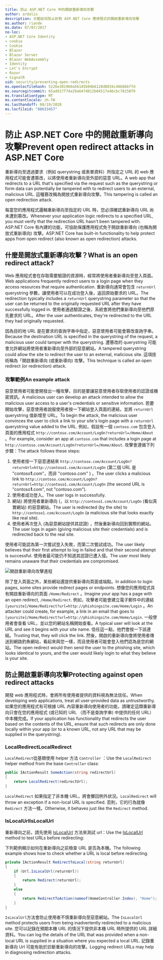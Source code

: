 ```yaml
---
title: 防止 ASP.NET Core 中的開啟重新導向攻擊
author: ardalis
description: 示範如何防止針對 ASP.NET Core 應用程式的開啟重新導向攻擊
ms.author: riande
ms.date: 07/07/2017
no-loc:
- ASP.NET Core Identity
- cookie
- Cookie
- Blazor
- Blazor Server
- Blazor WebAssembly
- Identity
- Let's Encrypt
- Razor
- SignalR
uid: security/preventing-open-redirects
ms.openlocfilehash: 5226e301960a56145b94b6128d0034c40b86bffd
ms.sourcegitcommit: 65add17f74a29a647d812b04517e46cbc78258f9
ms.translationtype: MT
ms.contentlocale: zh-TW
ms.lasthandoff: 08/19/2020
ms.locfileid: "88633457"
---
```

# <a name="prevent-open-redirect-attacks-in-aspnet-core"></a><span data-ttu-id="a652b-103">防止 ASP.NET Core 中的開啟重新導向攻擊</span><span class="sxs-lookup"><span data-stu-id="a652b-103">Prevent open redirect attacks in ASP.NET Core</span></span>

<span data-ttu-id="a652b-104">重新導向至透過要求（例如 querystring 或表單資料）所指定之 URL 的 web 應用程式可能會遭篡改，以將使用者重新導向至外部的惡意 URL。</span><span class="sxs-lookup"><span data-stu-id="a652b-104">A web app that redirects to a URL that's specified via the request such as the querystring or form data can potentially be tampered with to redirect users to an external, malicious URL.</span></span> <span data-ttu-id="a652b-105">這種篡改稱為開放式重新導向攻擊。</span><span class="sxs-lookup"><span data-stu-id="a652b-105">This tampering is called an open redirection attack.</span></span>

<span data-ttu-id="a652b-106">每當您的應用程式邏輯重新導向至指定的 URL 時，您必須確認重新導向 URL 尚未遭到篡改。</span><span class="sxs-lookup"><span data-stu-id="a652b-106">Whenever your application logic redirects to a specified URL, you must verify that the redirection URL hasn't been tampered with.</span></span> <span data-ttu-id="a652b-107">ASP.NET Core 有內建的功能，可協助保護應用程式免于開啟重新導向 (也稱為開放式重新導向) 攻擊。</span><span class="sxs-lookup"><span data-stu-id="a652b-107">ASP.NET Core has built-in functionality to help protect apps from open redirect (also known as open redirection) attacks.</span></span>

## <a name="what-is-an-open-redirect-attack"></a><span data-ttu-id="a652b-108">什麼是開放式重新導向攻擊？</span><span class="sxs-lookup"><span data-stu-id="a652b-108">What is an open redirect attack?</span></span>

<span data-ttu-id="a652b-109">Web 應用程式會在存取需要驗證的資源時，經常將使用者重新導向至登入頁面。</span><span class="sxs-lookup"><span data-stu-id="a652b-109">Web applications frequently redirect users to a login page when they access resources that require authentication.</span></span> <span data-ttu-id="a652b-110">重新導向通常會包含 `returnUrl` querystring 參數，讓使用者可以在成功登入後，返回原始要求的 URL。</span><span class="sxs-lookup"><span data-stu-id="a652b-110">The redirection typically includes a `returnUrl` querystring parameter so that the user can be returned to the originally requested URL after they have successfully logged in.</span></span> <span data-ttu-id="a652b-111">使用者通過驗證之後，系統會將他們重新導向至他們原先要求的 URL。</span><span class="sxs-lookup"><span data-stu-id="a652b-111">After the user authenticates, they're redirected to the URL they had originally requested.</span></span>

<span data-ttu-id="a652b-112">因為目的地 URL 是在要求的查詢字串中指定，惡意使用者可能會篡改查詢字串。</span><span class="sxs-lookup"><span data-stu-id="a652b-112">Because the destination URL is specified in the querystring of the request, a malicious user could tamper with the querystring.</span></span> <span data-ttu-id="a652b-113">遭篡改的 querystring 可能會允許網站將使用者重新導向至外部的惡意網站。</span><span class="sxs-lookup"><span data-stu-id="a652b-113">A tampered querystring could allow the site to redirect the user to an external, malicious site.</span></span> <span data-ttu-id="a652b-114">這項技術稱為「開啟重新導向 (或重新導向) 攻擊。</span><span class="sxs-lookup"><span data-stu-id="a652b-114">This technique is called an open redirect (or redirection) attack.</span></span>

### <a name="an-example-attack"></a><span data-ttu-id="a652b-115">攻擊範例</span><span class="sxs-lookup"><span data-stu-id="a652b-115">An example attack</span></span>

<span data-ttu-id="a652b-116">惡意使用者可能會開發出一種攻擊，目的是要讓惡意使用者存取使用者的認證或機密資訊。</span><span class="sxs-lookup"><span data-stu-id="a652b-116">A malicious user can develop an attack intended to allow the malicious user access to a user's credentials or sensitive information.</span></span> <span data-ttu-id="a652b-117">若要開始攻擊，惡意使用者說服使用者按一下網站登入頁面的連結，並將 `returnUrl` querystring 值新增至 URL。</span><span class="sxs-lookup"><span data-stu-id="a652b-117">To begin the attack, the malicious user convinces the user to click a link to your site's login page with a `returnUrl` querystring value added to the URL.</span></span> <span data-ttu-id="a652b-118">例如，假設有一個 `contoso.com` 包含登入頁面的應用程式 `http://contoso.com/Account/LogOn?returnUrl=/Home/About` 。</span><span class="sxs-lookup"><span data-stu-id="a652b-118">For example, consider an app at `contoso.com` that includes a login page at `http://contoso.com/Account/LogOn?returnUrl=/Home/About`.</span></span> <span data-ttu-id="a652b-119">攻擊會遵循下列步驟：</span><span class="sxs-lookup"><span data-stu-id="a652b-119">The attack follows these steps:</span></span>

1. <span data-ttu-id="a652b-120">使用者按一下惡意連結來 `http://contoso.com/Account/LogOn?returnUrl=http://contoso1.com/Account/LogOn` (第二個 URL 是 "contoso**1**.com"，而非 "contoso.com" ) 。</span><span class="sxs-lookup"><span data-stu-id="a652b-120">The user clicks a malicious link to `http://contoso.com/Account/LogOn?returnUrl=http://contoso1.com/Account/LogOn` (the second URL is "contoso**1**.com", not "contoso.com").</span></span>
2. <span data-ttu-id="a652b-121">使用者成功登入。</span><span class="sxs-lookup"><span data-stu-id="a652b-121">The user logs in successfully.</span></span>
3. <span data-ttu-id="a652b-122">網站) 將使用者重新導向 (，以 `http://contoso1.com/Account/LogOn` (看似真實網站) 的惡意網站。</span><span class="sxs-lookup"><span data-stu-id="a652b-122">The user is redirected (by the site) to `http://contoso1.com/Account/LogOn` (a malicious site that looks exactly like real site).</span></span>
4. <span data-ttu-id="a652b-123">使用者再次登入 (為惡意網站提供其認證) ，然後重新導向回到實際的網站。</span><span class="sxs-lookup"><span data-stu-id="a652b-123">The user logs in again (giving malicious site their credentials) and is redirected back to the real site.</span></span>

<span data-ttu-id="a652b-124">使用者可能認為第一次嘗試登入失敗，而第二次嘗試成功。</span><span class="sxs-lookup"><span data-stu-id="a652b-124">The user likely believes that their first attempt to log in failed and that their second attempt is successful.</span></span> <span data-ttu-id="a652b-125">使用者最可能仍不知道其認證已遭入侵。</span><span class="sxs-lookup"><span data-stu-id="a652b-125">The user most likely remains unaware that their credentials are compromised.</span></span>

![開啟重新導向攻擊進程](preventing-open-redirects/_static/open-redirection-attack-process.png)

<span data-ttu-id="a652b-127">除了登入頁面之外，某些網站還提供重新導向頁面或端點。</span><span class="sxs-lookup"><span data-stu-id="a652b-127">In addition to login pages, some sites provide redirect pages or endpoints.</span></span> <span data-ttu-id="a652b-128">想像您的應用程式具有開啟重新導向的頁面 `/Home/Redirect` 。</span><span class="sxs-lookup"><span data-stu-id="a652b-128">Imagine your app has a page with an open redirect, `/Home/Redirect`.</span></span> <span data-ttu-id="a652b-129">例如，攻擊者可能會建立電子郵件中的連結 `[yoursite]/Home/Redirect?url=http://phishingsite.com/Home/Login` 。</span><span class="sxs-lookup"><span data-stu-id="a652b-129">An attacker could create, for example, a link in an email that goes to `[yoursite]/Home/Redirect?url=http://phishingsite.com/Home/Login`.</span></span> <span data-ttu-id="a652b-130">一般使用者會查看 URL，並以您的網站名稱開始查看。</span><span class="sxs-lookup"><span data-stu-id="a652b-130">A typical user will look at the URL and see it begins with your site name.</span></span> <span data-ttu-id="a652b-131">信任這一點，他們會按一下該連結。</span><span class="sxs-lookup"><span data-stu-id="a652b-131">Trusting that, they will click the link.</span></span> <span data-ttu-id="a652b-132">然後，開啟的重新導向會將使用者傳送到網路釣魚網站，看起來與您一樣，而且使用者可能會登入他們認為是您的網站。</span><span class="sxs-lookup"><span data-stu-id="a652b-132">The open redirect would then send the user to the phishing site, which looks identical to yours, and the user would likely login to what they believe is your site.</span></span>

## <a name="protecting-against-open-redirect-attacks"></a><span data-ttu-id="a652b-133">防止開啟重新導向攻擊</span><span class="sxs-lookup"><span data-stu-id="a652b-133">Protecting against open redirect attacks</span></span>

<span data-ttu-id="a652b-134">開發 web 應用程式時，會將所有使用者提供的資料視為無法信任。</span><span class="sxs-lookup"><span data-stu-id="a652b-134">When developing web applications, treat all user-provided data as untrustworthy.</span></span> <span data-ttu-id="a652b-135">如果您的應用程式有可根據 URL 內容重新導向使用者的功能，請確定這類重新導向只會在您的應用程式 (或已知的 URL （而不是查詢字串) 中提供的任何 URL）中本機完成。</span><span class="sxs-lookup"><span data-stu-id="a652b-135">If your application has functionality that redirects the user based on the contents of the URL,  ensure that such redirects are only done locally within your app (or to a known URL, not any URL that may be supplied in the querystring).</span></span>

### <a name="localredirect"></a><span data-ttu-id="a652b-136">LocalRedirect</span><span class="sxs-lookup"><span data-stu-id="a652b-136">LocalRedirect</span></span>

<span data-ttu-id="a652b-137">`LocalRedirect`從基類使用 helper 方法 `Controller` ：</span><span class="sxs-lookup"><span data-stu-id="a652b-137">Use the `LocalRedirect` helper method from the base `Controller` class:</span></span>

```csharp
public IActionResult SomeAction(string redirectUrl)
{
    return LocalRedirect(redirectUrl);
}
```

<span data-ttu-id="a652b-138">`LocalRedirect` 如果指定了非本機 URL，將會擲回例外狀況。</span><span class="sxs-lookup"><span data-stu-id="a652b-138">`LocalRedirect` will throw an exception if a non-local URL is specified.</span></span> <span data-ttu-id="a652b-139">否則，它的行為就像 `Redirect` 方法一樣。</span><span class="sxs-lookup"><span data-stu-id="a652b-139">Otherwise, it behaves just like the `Redirect` method.</span></span>

### <a name="islocalurl"></a><span data-ttu-id="a652b-140">IsLocalUrl</span><span class="sxs-lookup"><span data-stu-id="a652b-140">IsLocalUrl</span></span>

<span data-ttu-id="a652b-141">重新導向之前，請先使用 [IsLocalUrl](/dotnet/api/Microsoft.AspNetCore.Mvc.IUrlHelper.islocalurl#Microsoft_AspNetCore_Mvc_IUrlHelper_IsLocalUrl_System_String_) 方法來測試 url：</span><span class="sxs-lookup"><span data-stu-id="a652b-141">Use the [IsLocalUrl](/dotnet/api/Microsoft.AspNetCore.Mvc.IUrlHelper.islocalurl#Microsoft_AspNetCore_Mvc_IUrlHelper_IsLocalUrl_System_String_) method to test URLs before redirecting:</span></span>

<span data-ttu-id="a652b-142">下列範例顯示如何在重新導向之前檢查 URL 是否為本機。</span><span class="sxs-lookup"><span data-stu-id="a652b-142">The following example shows how to check whether a URL is local before redirecting.</span></span>

```csharp
private IActionResult RedirectToLocal(string returnUrl)
{
    if (Url.IsLocalUrl(returnUrl))
    {
        return Redirect(returnUrl);
    }
    else
    {
        return RedirectToAction(nameof(HomeController.Index), "Home");
    }
}
```

<span data-ttu-id="a652b-143">`IsLocalUrl`方法會防止使用者不慎重新導向至惡意網站。</span><span class="sxs-lookup"><span data-stu-id="a652b-143">The `IsLocalUrl` method protects users from being inadvertently redirected to a malicious site.</span></span> <span data-ttu-id="a652b-144">您可以記錄在預期本機 URL 的情況下提供非本機 URL 時所提供的 URL 詳細資料。</span><span class="sxs-lookup"><span data-stu-id="a652b-144">You can log the details of the URL that was provided when a non-local URL is supplied in a situation where you expected a local URL.</span></span> <span data-ttu-id="a652b-145">記錄重新導向 Url 可能有助於診斷重新導向的攻擊。</span><span class="sxs-lookup"><span data-stu-id="a652b-145">Logging redirect URLs may help in diagnosing redirection attacks.</span></span>
